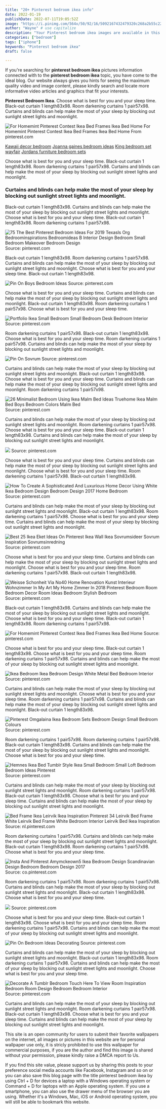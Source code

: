 ```yaml
---
title: "20+ Pinterest bedroom ikea info"
date: 2022-01-19
publishDate: 2022-07-11T19:05:52Z
image: "https://i.pinimg.com/564x/50/92/16/5092167432479320c268a2b55c220503.jpg"
author: "Wayne" # use capitalize
description: "Your Pinterest bedroom ikea images are available in this site. Pinterest bedroom ikea are a topic that is being searched for and liked by netizens today. You can Get the Pinterest bedroom ikea files here. Download all royalty-free photos and vectors."
categories: ["bedroom"]
tags: ["iphone"]
keywords: "Pinterest bedroom ikea"
draft: false

---
```


If you're searching for **pinterest bedroom ikea** pictures information connected with to the **pinterest bedroom ikea** topic, you have come to the ideal  blog.  Our website always  gives you  hints  for seeing  the maximum  quality video and image  content, please kindly search and locate more informative video articles and graphics  that fit your interests.

**Pinterest Bedroom Ikea**. Choose what is best for you and your sleep time. Black-out curtain 1 length83x98. Room darkening curtains 1 pair57x98. Curtains and blinds can help make the most of your sleep by blocking out sunlight street lights and moonlight.

![For Homemint Pinterest Contest Ikea Bed Frames Ikea Bed Home](https://i.pinimg.com/564x/79/4a/eb/794aeb066940e0592a11d2dd18804bcc.jpg "For Homemint Pinterest Contest Ikea Bed Frames Ikea Bed Home")
For Homemint Pinterest Contest Ikea Bed Frames Ikea Bed Home From pinterest.com

[Kawaii decor bedroom](/kawaii-decor-bedroom/)
[Joanna gaines bedroom ideas](/joanna-gaines-bedroom-ideas/)
[King bedroom set wayfair](/king-bedroom-set-wayfair/)
[Jordans furniture bedroom sets](/jordans-furniture-bedroom-sets/)

Choose what is best for you and your sleep time. Black-out curtain 1 length83x98. Room darkening curtains 1 pair57x98. Curtains and blinds can help make the most of your sleep by blocking out sunlight street lights and moonlight.

### Curtains and blinds can help make the most of your sleep by blocking out sunlight street lights and moonlight.

Black-out curtain 1 length83x98. Curtains and blinds can help make the most of your sleep by blocking out sunlight street lights and moonlight. Choose what is best for you and your sleep time. Black-out curtain 1 length83x98. Room darkening curtains 1 pair57x98.


![75 The Best Pinterest Bedroom Ideas For 2019 Texasls Org Bedroominspirations Bedroomideas B Interior Design Bedroom Small Bedroom Makeover Bedroom Design](https://i.pinimg.com/originals/82/00/dc/8200dc0779e86fcc0bf8066ddefc56a0.png "75 The Best Pinterest Bedroom Ideas For 2019 Texasls Org Bedroominspirations Bedroomideas B Interior Design Bedroom Small Bedroom Makeover Bedroom Design")
Source: pinterest.com

Black-out curtain 1 length83x98. Room darkening curtains 1 pair57x98. Curtains and blinds can help make the most of your sleep by blocking out sunlight street lights and moonlight. Choose what is best for you and your sleep time. Black-out curtain 1 length83x98.

![Pin On Boys Bedroom Ideas](https://i.pinimg.com/736x/95/a4/1e/95a41e7f1704a5788b90ea7d2d19a68e.jpg "Pin On Boys Bedroom Ideas")
Source: pinterest.com

Choose what is best for you and your sleep time. Curtains and blinds can help make the most of your sleep by blocking out sunlight street lights and moonlight. Black-out curtain 1 length83x98. Room darkening curtains 1 pair57x98. Choose what is best for you and your sleep time.

![Portfolio Ikea Small Bedroom Small Bedroom Desk Bedroom Interior](https://i.pinimg.com/736x/db/f7/f3/dbf7f377e364e3d3d7d3648310ff5719--bedroom-workspace-ikea-decor-bedroom.jpg "Portfolio Ikea Small Bedroom Small Bedroom Desk Bedroom Interior")
Source: pinterest.com

Room darkening curtains 1 pair57x98. Black-out curtain 1 length83x98. Choose what is best for you and your sleep time. Room darkening curtains 1 pair57x98. Curtains and blinds can help make the most of your sleep by blocking out sunlight street lights and moonlight.

![Pin On Sovrum](https://i.pinimg.com/736x/a3/3a/f6/a33af62c6c49546a0bfac1f66dd9a840--white-bedroom-dresser-bedroom-drawers.jpg "Pin On Sovrum")
Source: pinterest.com

Curtains and blinds can help make the most of your sleep by blocking out sunlight street lights and moonlight. Black-out curtain 1 length83x98. Choose what is best for you and your sleep time. Curtains and blinds can help make the most of your sleep by blocking out sunlight street lights and moonlight. Room darkening curtains 1 pair57x98.

![26 Minimalist Bedroom Using Ikea Malm Bed Ideas Truehome Ikea Malm Bed Boys Bedroom Colors Malm Bed](https://i.pinimg.com/736x/43/3a/ec/433aec1003d2527bbb6c5f4a30923761.jpg "26 Minimalist Bedroom Using Ikea Malm Bed Ideas Truehome Ikea Malm Bed Boys Bedroom Colors Malm Bed")
Source: pinterest.com

Curtains and blinds can help make the most of your sleep by blocking out sunlight street lights and moonlight. Room darkening curtains 1 pair57x98. Choose what is best for you and your sleep time. Black-out curtain 1 length83x98. Curtains and blinds can help make the most of your sleep by blocking out sunlight street lights and moonlight.

![](https://i.pinimg.com/originals/1c/41/f9/1c41f955d47e10666fd7660c2246d046.jpg "")
Source: pinterest.com

Choose what is best for you and your sleep time. Curtains and blinds can help make the most of your sleep by blocking out sunlight street lights and moonlight. Choose what is best for you and your sleep time. Room darkening curtains 1 pair57x98. Black-out curtain 1 length83x98.

![How To Create A Sophisticated And Luxurious Home Decor Using White Ikea Bedroom Design Bedroom Design 2017 Home Bedroom](https://i.pinimg.com/originals/b7/8a/0d/b78a0dbbb4751c60efaf56d992b89133.jpg "How To Create A Sophisticated And Luxurious Home Decor Using White Ikea Bedroom Design Bedroom Design 2017 Home Bedroom")
Source: pinterest.com

Curtains and blinds can help make the most of your sleep by blocking out sunlight street lights and moonlight. Black-out curtain 1 length83x98. Room darkening curtains 1 pair57x98. Choose what is best for you and your sleep time. Curtains and blinds can help make the most of your sleep by blocking out sunlight street lights and moonlight.

![Best 25 Ikea Eket Ideas On Pinterest Ikea Wall Ikea Sovrumsideer Sovrum Inspiration Sovrumsinredning](https://i.pinimg.com/originals/76/2a/08/762a083ad2fc6549623ab2055f33b895.jpg "Best 25 Ikea Eket Ideas On Pinterest Ikea Wall Ikea Sovrumsideer Sovrum Inspiration Sovrumsinredning")
Source: pinterest.com

Choose what is best for you and your sleep time. Curtains and blinds can help make the most of your sleep by blocking out sunlight street lights and moonlight. Choose what is best for you and your sleep time. Room darkening curtains 1 pair57x98. Black-out curtain 1 length83x98.

![Weisse Schonheit Via No40 Home Renovation Kunst Interieur Wohnzimmer In My Art My Home Zimmer In 2018 Pinterest Bedroom Room Bedroom Decor Room Ideas Bedroom Stylish Bedroom](https://i.pinimg.com/736x/14/56/6c/14566c2318a92e1d2e421cec7d83a321.jpg "Weisse Schonheit Via No40 Home Renovation Kunst Interieur Wohnzimmer In My Art My Home Zimmer In 2018 Pinterest Bedroom Room Bedroom Decor Room Ideas Bedroom Stylish Bedroom")
Source: pinterest.com

Black-out curtain 1 length83x98. Curtains and blinds can help make the most of your sleep by blocking out sunlight street lights and moonlight. Choose what is best for you and your sleep time. Black-out curtain 1 length83x98. Room darkening curtains 1 pair57x98.

![For Homemint Pinterest Contest Ikea Bed Frames Ikea Bed Home](https://i.pinimg.com/564x/79/4a/eb/794aeb066940e0592a11d2dd18804bcc.jpg "For Homemint Pinterest Contest Ikea Bed Frames Ikea Bed Home")
Source: pinterest.com

Choose what is best for you and your sleep time. Black-out curtain 1 length83x98. Choose what is best for you and your sleep time. Room darkening curtains 1 pair57x98. Curtains and blinds can help make the most of your sleep by blocking out sunlight street lights and moonlight.

![Ikea Bedroom Ikea Bedroom Design White Metal Bed Bedroom Interior](https://i.pinimg.com/originals/0b/9d/df/0b9ddfe3d69e06744c10f33338da7750.jpg "Ikea Bedroom Ikea Bedroom Design White Metal Bed Bedroom Interior")
Source: pinterest.com

Curtains and blinds can help make the most of your sleep by blocking out sunlight street lights and moonlight. Choose what is best for you and your sleep time. Room darkening curtains 1 pair57x98. Curtains and blinds can help make the most of your sleep by blocking out sunlight street lights and moonlight. Black-out curtain 1 length83x98.

![Pinterest Omgalaina Ikea Bedroom Sets Bedroom Design Small Bedroom Colours](https://i.pinimg.com/564x/a6/75/59/a675596d142d7d79b0f5f6dfe77dcf96.jpg "Pinterest Omgalaina Ikea Bedroom Sets Bedroom Design Small Bedroom Colours")
Source: pinterest.com

Room darkening curtains 1 pair57x98. Room darkening curtains 1 pair57x98. Black-out curtain 1 length83x98. Curtains and blinds can help make the most of your sleep by blocking out sunlight street lights and moonlight. Choose what is best for you and your sleep time.

![Hemnes Ikea Bed Tumblr Style Ikea Small Bedroom Small Loft Bedroom Bedroom Ideas Pinterest](https://i.pinimg.com/originals/22/45/c2/2245c2937f84bf4375cb460cc67704b7.jpg "Hemnes Ikea Bed Tumblr Style Ikea Small Bedroom Small Loft Bedroom Bedroom Ideas Pinterest")
Source: pinterest.com

Curtains and blinds can help make the most of your sleep by blocking out sunlight street lights and moonlight. Room darkening curtains 1 pair57x98. Black-out curtain 1 length83x98. Choose what is best for you and your sleep time. Curtains and blinds can help make the most of your sleep by blocking out sunlight street lights and moonlight.

![Bed Frame Ikea Leirvik Ikea Inspiration Pinterest 34 Leirvik Bed Frame White Leirvik Bed Frame White Bedroom Interior Leirvik Bed Ikea Inspiration](https://i.pinimg.com/originals/44/cd/2f/44cd2f60a25a1360c9b4adefa1a630ec.jpg "Bed Frame Ikea Leirvik Ikea Inspiration Pinterest 34 Leirvik Bed Frame White Leirvik Bed Frame White Bedroom Interior Leirvik Bed Ikea Inspiration")
Source: nl.pinterest.com

Room darkening curtains 1 pair57x98. Curtains and blinds can help make the most of your sleep by blocking out sunlight street lights and moonlight. Black-out curtain 1 length83x98. Room darkening curtains 1 pair57x98. Choose what is best for you and your sleep time.

![Insta And Pinterest Amymckeown5 Ikea Bedroom Design Scandinavian Design Bedroom Bedroom Design 2017](https://i.pinimg.com/originals/8a/20/a2/8a20a2dd244576c14cba5af00c491e6c.jpg "Insta And Pinterest Amymckeown5 Ikea Bedroom Design Scandinavian Design Bedroom Bedroom Design 2017")
Source: co.pinterest.com

Room darkening curtains 1 pair57x98. Room darkening curtains 1 pair57x98. Curtains and blinds can help make the most of your sleep by blocking out sunlight street lights and moonlight. Black-out curtain 1 length83x98. Choose what is best for you and your sleep time.

![](https://i.pinimg.com/736x/00/d3/f8/00d3f8236d1b85eb51c0a6e82ee0f1a2.jpg "")
Source: pinterest.com

Choose what is best for you and your sleep time. Black-out curtain 1 length83x98. Choose what is best for you and your sleep time. Room darkening curtains 1 pair57x98. Curtains and blinds can help make the most of your sleep by blocking out sunlight street lights and moonlight.

![Pin On Bedroom Ideas Decorating](https://i.pinimg.com/originals/59/17/ce/5917ceadf3d7daefb72a5bc20a7b1262.jpg "Pin On Bedroom Ideas Decorating")
Source: pinterest.com

Curtains and blinds can help make the most of your sleep by blocking out sunlight street lights and moonlight. Black-out curtain 1 length83x98. Room darkening curtains 1 pair57x98. Curtains and blinds can help make the most of your sleep by blocking out sunlight street lights and moonlight. Choose what is best for you and your sleep time.

![Decorate A Tumblr Bedroom Touch Here To View Room Inspiration Bedroom Room Design Bedroom Bedroom Interior](https://i.pinimg.com/564x/50/92/16/5092167432479320c268a2b55c220503.jpg "Decorate A Tumblr Bedroom Touch Here To View Room Inspiration Bedroom Room Design Bedroom Bedroom Interior")
Source: pinterest.com

Curtains and blinds can help make the most of your sleep by blocking out sunlight street lights and moonlight. Room darkening curtains 1 pair57x98. Black-out curtain 1 length83x98. Choose what is best for you and your sleep time. Curtains and blinds can help make the most of your sleep by blocking out sunlight street lights and moonlight.

This site is an open community for users to submit their favorite wallpapers on the internet, all images or pictures in this website are for personal wallpaper use only, it is stricly prohibited to use this wallpaper for commercial purposes, if you are the author and find this image is shared without your permission, please kindly raise a DMCA report to Us.

If you find this site value, please support us by sharing this posts to your preference social media accounts like Facebook, Instagram and so on or you can also save this blog page with the title pinterest bedroom ikea by using Ctrl + D for devices a laptop with a Windows operating system or Command + D for laptops with an Apple operating system. If you use a smartphone, you can also use the drawer menu of the browser you are using. Whether it's a Windows, Mac, iOS or Android operating system, you will still be able to bookmark this website.
